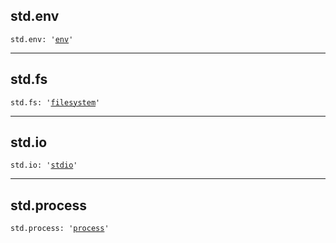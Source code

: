 

## std.env

<pre class="language-python"><code><span class="source python"><span class="meta qualified-name python"><span class="meta generic-name python">std</span><span class="punctuation accessor dot python">.</span><span class="meta generic-name python">env</span></span><span class="punctuation separator annotation variable python">:</span> <span class="meta string python"><span class="string quoted single python"><span class="punctuation definition string begin python">&#39;</span></span></span><span class="meta string python"><span class="string quoted single python"><a href="/lib/std/env">env</a><span class="punctuation definition string end python">&#39;</span></span></span></span></code></pre>

***

## std.fs

<pre class="language-python"><code><span class="source python"><span class="meta qualified-name python"><span class="meta generic-name python">std</span><span class="punctuation accessor dot python">.</span><span class="meta generic-name python">fs</span></span><span class="punctuation separator annotation variable python">:</span> <span class="meta string python"><span class="string quoted single python"><span class="punctuation definition string begin python">&#39;</span></span></span><span class="meta string python"><span class="string quoted single python"><a href="/lib/std/fs">filesystem</a><span class="punctuation definition string end python">&#39;</span></span></span></span></code></pre>

***

## std.io

<pre class="language-python"><code><span class="source python"><span class="meta qualified-name python"><span class="meta generic-name python">std</span><span class="punctuation accessor dot python">.</span><span class="meta generic-name python">io</span></span><span class="punctuation separator annotation variable python">:</span> <span class="meta string python"><span class="string quoted single python"><span class="punctuation definition string begin python">&#39;</span></span></span><span class="meta string python"><span class="string quoted single python"><a href="/lib/std/io/stdio">stdio</a><span class="punctuation definition string end python">&#39;</span></span></span></span></code></pre>

***

## std.process

<pre class="language-python"><code><span class="source python"><span class="meta qualified-name python"><span class="meta generic-name python">std</span><span class="punctuation accessor dot python">.</span><span class="meta generic-name python">process</span></span><span class="punctuation separator annotation variable python">:</span> <span class="meta string python"><span class="string quoted single python"><span class="punctuation definition string begin python">&#39;</span></span></span><span class="meta string python"><span class="string quoted single python"><a href="/lib/std/process">process</a><span class="punctuation definition string end python">&#39;</span></span></span></span></code></pre>
